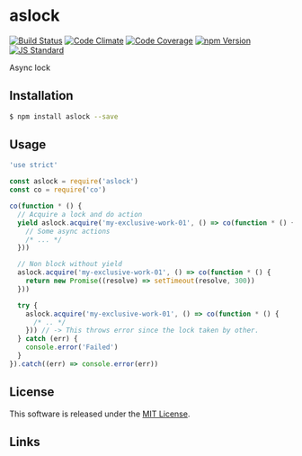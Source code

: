 aslock
==========

<!---
This file is generated by ape-tmpl. Do not update manually.
--->

<!-- Badge Start -->
<a name="badges"></a>

[![Build Status][bd_travis_shield_url]][bd_travis_url]
[![Code Climate][bd_codeclimate_shield_url]][bd_codeclimate_url]
[![Code Coverage][bd_codeclimate_coverage_shield_url]][bd_codeclimate_url]
[![npm Version][bd_npm_shield_url]][bd_npm_url]
[![JS Standard][bd_standard_shield_url]][bd_standard_url]

[bd_repo_url]: https://github.com/a-labo/aslock
[bd_travis_url]: http://travis-ci.org/a-labo/aslock
[bd_travis_shield_url]: http://img.shields.io/travis/a-labo/aslock.svg?style=flat
[bd_travis_com_url]: http://travis-ci.com/a-labo/aslock
[bd_travis_com_shield_url]: https://api.travis-ci.com/a-labo/aslock.svg?token=
[bd_license_url]: https://github.com/a-labo/aslock/blob/master/LICENSE
[bd_codeclimate_url]: http://codeclimate.com/github/a-labo/aslock
[bd_codeclimate_shield_url]: http://img.shields.io/codeclimate/github/a-labo/aslock.svg?style=flat
[bd_codeclimate_coverage_shield_url]: http://img.shields.io/codeclimate/coverage/github/a-labo/aslock.svg?style=flat
[bd_gemnasium_url]: https://gemnasium.com/a-labo/aslock
[bd_gemnasium_shield_url]: https://gemnasium.com/a-labo/aslock.svg
[bd_npm_url]: http://www.npmjs.org/package/aslock
[bd_npm_shield_url]: http://img.shields.io/npm/v/aslock.svg?style=flat
[bd_standard_url]: http://standardjs.com/
[bd_standard_shield_url]: https://img.shields.io/badge/code%20style-standard-brightgreen.svg

<!-- Badge End -->


<!-- Description Start -->
<a name="description"></a>

Async lock

<!-- Description End -->


<!-- Overview Start -->
<a name="overview"></a>



<!-- Overview End -->


<!-- Sections Start -->
<a name="sections"></a>

<!-- Section from "doc/guides/01.Installation.md.hbs" Start -->

<a name="section-doc-guides-01-installation-md"></a>
Installation
-----

```bash
$ npm install aslock --save
```


<!-- Section from "doc/guides/01.Installation.md.hbs" End -->

<!-- Section from "doc/guides/02.Usage.md.hbs" Start -->

<a name="section-doc-guides-02-usage-md"></a>
Usage
---------

```javascript
'use strict'

const aslock = require('aslock')
const co = require('co')

co(function * () {
  // Acquire a lock and do action
  yield aslock.acquire('my-exclusive-work-01', () => co(function * () {
    // Some async actions
    /* ... */
  }))

  // Non block without yield
  aslock.acquire('my-exclusive-work-01', () => co(function * () {
    return new Promise((resolve) => setTimeout(resolve, 300))
  }))

  try {
    aslock.acquire('my-exclusive-work-01', () => co(function * () {
      /* .. */
    })) // -> This throws error since the lock taken by other.
  } catch (err) {
    console.error('Failed')
  }
}).catch((err) => console.error(err))


```


<!-- Section from "doc/guides/02.Usage.md.hbs" End -->


<!-- Sections Start -->


<!-- LICENSE Start -->
<a name="license"></a>

License
-------
This software is released under the [MIT License](https://github.com/a-labo/aslock/blob/master/LICENSE).

<!-- LICENSE End -->


<!-- Links Start -->
<a name="links"></a>

Links
------



<!-- Links End -->
